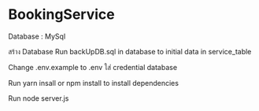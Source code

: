 # BookingService
Database : MySql

สร้าง Database 
Run backUpDB.sql in database to initial data in service_table

Change .env.example to .env ใส่ credential database

Run yarn insall or npm install to install dependencies



Run node server.js
